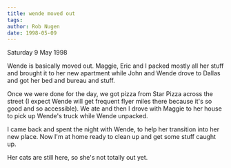 ```yaml
---
title: wende moved out
tags: 
author: Rob Nugen
date: 1998-05-09
---
```


<title>Journal</title>

<p class=date>Saturday 9 May 1998</p>

<p>Wende is basically moved out.  Maggie, Eric and I packed mostly all her stuff and brought it to her new apartment while John and Wende drove to Dallas and got her bed and bureau and stuff.

<p>Once we were done for the day, we got pizza from Star Pizza across the street (I expect Wende will get frequent flyer miles there because it's so good and so accessible).  We ate and then I drove with Maggie to her house to pick up Wende's truck while Wende unpacked.

<p>I came back and spent the night with Wende, to help her transition into her new place. Now I'm at home ready to clean up and get some stuff caught up.

<p>Her cats are still here, so she's not totally out yet.</p>

